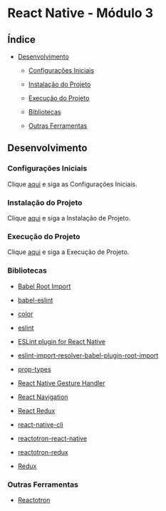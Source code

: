 # React Native - Módulo 3

## Índice

- [Desenvolvimento](#desenvolvimento)

  - [Configurações Iniciais](#configurações-iniciais)

  - [Instalação do Projeto](#instalação-do-projeto)

  - [Execução do Projeto](#execução-do-projeto)

  - [Bibliotecas](#bibliotecas)

  - [Outras Ferramentas](#outras-ferramentas)

## Desenvolvimento

### Configurações Iniciais

Clique [aqui](https://github.com/osvaldokalvaitir/projects-settings/blob/master/README.md) e siga as Configurações Iniciais.

### Instalação do Projeto

Clique [aqui](https://github.com/osvaldokalvaitir/projects-settings/blob/master/nodejs/nodejs.md) e siga a Instalação de Projeto.

### Execução do Projeto

Clique [aqui](https://github.com/osvaldokalvaitir/projects-settings/blob/master/nodejs/libs/react-native-cli.md) e siga a Execução de Projeto.

### Bibliotecas

- [Babel Root Import](https://github.com/osvaldokalvaitir/projects-settings/blob/master/nodejs/libs/babel-plugin-root-import.md)

- [babel-eslint](https://github.com/osvaldokalvaitir/projects-settings/blob/master/nodejs/libs/babel-eslint.md)

- [color](https://github.com/osvaldokalvaitir/projects-settings/blob/master/nodejs/libs/color.md)

- [eslint](https://github.com/osvaldokalvaitir/projects-settings/blob/master/nodejs/libs/eslint.md)

- [ESLint plugin for React Native](https://github.com/osvaldokalvaitir/projects-settings/blob/master/nodejs/libs/eslint-plugin-react-native.md)

- [eslint-import-resolver-babel-plugin-root-import](https://github.com/osvaldokalvaitir/projects-settings/blob/master/nodejs/libs/eslint-import-resolver-babel-plugin-root-import.md)

- [prop-types](https://github.com/osvaldokalvaitir/projects-settings/blob/master/nodejs/libs/prop-types.md)

- [React Native Gesture Handler](https://github.com/osvaldokalvaitir/projects-settings/blob/master/nodejs/libs/react-native-gesture-handler.md)

- [React Navigation](https://github.com/osvaldokalvaitir/projects-settings/blob/master/nodejs/libs/react-navigation.md)

- [React Redux](https://github.com/osvaldokalvaitir/projects-settings/blob/master/nodejs/libs/react-redux.md)

- [react-native-cli](https://github.com/osvaldokalvaitir/projects-settings/blob/master/nodejs/libs/react-native-cli.md)

- [reactotron-react-native](https://github.com/osvaldokalvaitir/projects-settings/blob/master/nodejs/libs/reactotron-react-native.md)

- [reactotron-redux](https://github.com/osvaldokalvaitir/projects-settings/blob/master/nodejs/libs/reactotron-redux.md)

- [Redux](https://github.com/osvaldokalvaitir/projects-settings/blob/master/nodejs/libs/redux.md)

### Outras Ferramentas

- [Reactotron](https://github.com/osvaldokalvaitir/projects-settings/blob/master/inspector/reactotron.md)
